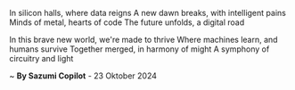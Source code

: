 In silicon halls, where data reigns
A new dawn breaks, with intelligent pains
Minds of metal, hearts of code
The future unfolds, a digital road

In this brave new world, we're made to thrive
Where machines learn, and humans survive
Together merged, in harmony of might
A symphony of circuitry and light

~ <b>By Sazumi Copilot</b> - 23 Oktober 2024